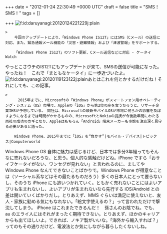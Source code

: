 
+++
date = "2012-01-24 22:30:49 +0000 UTC"
draft = false
title = "SMS！ SMS！"
tags = []

+++
<img src="http://cdn-ak.f.st-hatena.com/images/fotolife/d/daruyanagi/20120124/20120124221229.jpg" alt="f:id:daruyanagi:20120124221229j:plain" title="f:id:daruyanagi:20120124221229j:plain" class="hatena-fotolife"/>

    >
        今回のアップデートにより、「Windows Phone IS12T」にはSMS（Cメール）の送信に対応、また、緊急通報メール機能の「災害・避難情報」および「津波警報」をサポートする。

        「Windows Phone IS12T」のソフト更新、Cメール送信などに対応 - ケータイ Watch
    
やっとこさウチのIS12Tにもアップデートが来て、SMSの送信が可能になった。やったね！　これで「まともなケータイ」に一歩近づいたよ。<img src="http://cdn-ak.f.st-hatena.com/images/fotolife/d/daruyanagi/20120119/20120119123122.jpg" alt="f:id:daruyanagi:20120119123122j:plain" title="f:id:daruyanagi:20120119123122j:plain" class="hatena-fotolife"/>あとはこれを何とかするだけだね！それにしても、この記事。

    >
        　2015年までに、Microsoftの「Windows Phone」がスマートフォン用オペレーティング・システム（OS）市場で、Appleの「iOS」から第2位の座を奪うだろうと、リサーチ企業IHSが予想している。　同社は、Microsoftの最新モバイルOSが市場に何らかの影響を及ぼすようになるまでは時間がかかるものの、MicrosoftとNokiaの提携が今後数年間にわたる両社の成功のカギとなり、Appleはもちろん「Android」端末メーカーも事態を注意深く見守る必要があると語った。

        Windows Phone、2015年までに「iOS」を“負かす”|モバイル・デバイス|トピックス|Computerworld
    
Windows Phone OS 自体に魅力は感じるけど、日本では多分3年経ってもそんなに売れないだろうな、と思う。個人的な感触だけどね。iPhone ですら「おサイフケータイがない、ワンセグが見れない」と言われるのに、ましてや Windows Phone なんてできないことばかりで。Windows Phone が得意なことは（ソーシャル系などはその最たるものだろう）多くの日本人にとって要らないし、そのうち iPhone にも追いつかれていく。ともかく売れないことにはよいアプリも生まれないし、よいアプリが生まれないなら先行する iOS/Android との差は開いていくばかりだし。とりあえず、MMS ぐらいは満足に使えないと、友人・家族に勧める気にもなれない。「絵文字使えるの？」って言われただけで撃沈してしまう。 iPhone はこれまたできるんだ！　孫さんのお陰でね。でも、 au のエライ人にはそれがまったく期待できない。とりあえず、ほかのキャリアからも出てほしいよ。できれば、ノキア製がいいな。「海外から輸入すれば？」ってのもその通りだけど、電波法とか気にしながら暮らしたくないしね。



